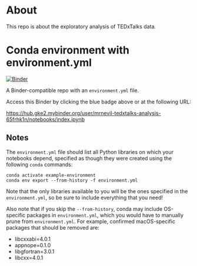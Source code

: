 # About
This repo is about the exploratory analysis of TEDxTalks data.

# Conda environment with environment.yml

[![Binder](http://mybinder.org/badge_logo.svg)](https://hub.gke2.mybinder.org/user/mrnevil-tedxtalks-analysis-65frhk1n/notebooks/index.ipynb)

A Binder-compatible repo with an `environment.yml` file.

Access this Binder by clicking the blue badge above or at the following URL:

https://hub.gke2.mybinder.org/user/mrnevil-tedxtalks-analysis-65frhk1n/notebooks/index.ipynb

## Notes
The `environment.yml` file should list all Python libraries on which your notebooks
depend, specified as though they were created using the following `conda` commands:

```
conda activate example-environment
conda env export --from-history -f environment.yml
```

Note that the only libraries available to you will be the ones specified in
the `environment.yml`, so be sure to include everything that you need! 

Also note that if you skip the `--from-history`, conda may include OS-specific
packages in `environment.yml`, which you would have to manually prune from
`environment.yml`.  For example, confirmed macOS-specific packages that should
be removed are:

* libcxxabi=4.0.1
* appnope=0.1.0
* libgfortran=3.0.1
* libcxx=4.0.1
